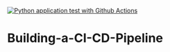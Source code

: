 [![Python application test with Github Actions](https://github.com/nil-github/Building-a-CI-CD-Pipeline/actions/workflows/main.yml/badge.svg)](https://github.com/nil-github/Building-a-CI-CD-Pipeline/actions/workflows/main.yml)
# Building-a-CI-CD-Pipeline

